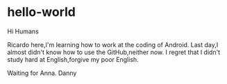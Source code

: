 # hello-world

Hi Humans

Ricardo here,I'm learning how to work at the coding of Android.
Last day,I almost didn't know how to use the GitHub,neither now.
I regret that I didn't study hard at English,forgive my poor English.

Waiting for Anna.
Danny
